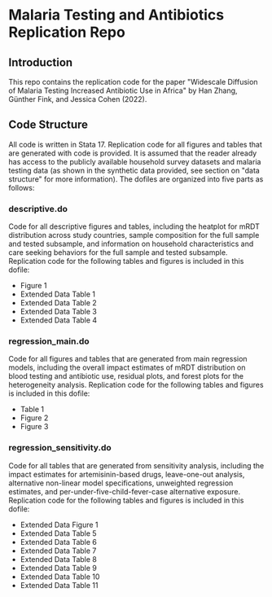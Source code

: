 # Malaria Testing and Antibiotics Replication Repo

## Introduction
This repo contains the replication code for the paper "Widescale Diffusion of Malaria Testing Increased Antibiotic Use in Africa" by Han Zhang, Günther Fink, and Jessica Cohen (2022). 

## Code Structure 
All code is written in Stata 17. Replication code for all figures and tables that are generated with code is provided. It is assumed that the reader already has access to the publicly available household survey datasets and malaria testing data (as shown in the synthetic data provided, see section on "data structure" for more information). The dofiles are organized into five parts as follows: 

### descriptive.do
Code for all descriptive figures and tables, including the heatplot for mRDT distribution across study countries, sample composition for the full sample and tested subsample, and information on household characteristics and care seeking behaviors for the full sample and tested subsample. Replication code for the following tables and figures is included in this dofile:
- Figure 1
- Extended Data Table 1
- Extended Data Table 2
- Extended Data Table 3
- Extended Data Table 4

### regression_main.do
Code for all figures and tables that are generated from main regression models, including the overall impact estimates of mRDT distribution on blood testing and antibiotic use, residual plots, and forest plots for the heterogeneity analysis. Replication code for the following tables and figures is included in this dofile:
- Table 1
- Figure 2
- Figure 3

### regression_sensitivity.do
Code for all tables that are generated from sensitivity analysis, including the impact estimates for artemisinin-based drugs, leave-one-out analysis,  alternative non-linear model specifications, unweighted regression estimates, and per-under-five-child-fever-case alternative exposure. Replication code for the following tables and figures is included in this dofile:
- Extended Data Figure 1
- Extended Data Table 5
- Extended Data Table 6
- Extended Data Table 7
- Extended Data Table 8
- Extended Data Table 9
- Extended Data Table 10
- Extended Data Table 11
